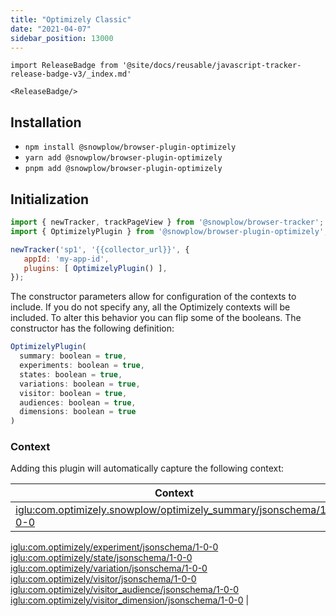 ```yaml
---
title: "Optimizely Classic"
date: "2021-04-07"
sidebar_position: 13000
---
```


```mdx-code-block
import ReleaseBadge from '@site/docs/reusable/javascript-tracker-release-badge-v3/_index.md'

<ReleaseBadge/>
```

## Installation

- `npm install @snowplow/browser-plugin-optimizely`
- `yarn add @snowplow/browser-plugin-optimizely`
- `pnpm add @snowplow/browser-plugin-optimizely`

## Initialization

```javascript
import { newTracker, trackPageView } from '@snowplow/browser-tracker';
import { OptimizelyPlugin } from '@snowplow/browser-plugin-optimizely';

newTracker('sp1', '{{collector_url}}', { 
   appId: 'my-app-id', 
   plugins: [ OptimizelyPlugin() ],
});
```

The constructor parameters allow for configuration of the contexts to include. If you do not specify any, all the Optimizely contexts will be included. To alter this behavior you can flip some of the booleans. The constructor has the following definition:

```javascript
OptimizelyPlugin(
  summary: boolean = true,
  experiments: boolean = true,
  states: boolean = true,
  variations: boolean = true,
  visitor: boolean = true,
  audiences: boolean = true,
  dimensions: boolean = true
)
```

### Context

Adding this plugin will automatically capture the following context:

| Context |
| --- |
| [iglu:com.optimizely.snowplow/optimizely_summary/jsonschema/1-0-0](https://github.com/snowplow/iglu-central/blob/master/schemas/com.optimizely.snowplow/optimizely_summary/jsonschema/1-0-0)  
[iglu:com.optimizely/experiment/jsonschema/1-0-0](https://github.com/snowplow/iglu-central/tree/master/schemas/com.optimizely/experiment/jsonschema)  
[iglu:com.optimizely/state/jsonschema/1-0-0](https://github.com/snowplow/iglu-central/tree/master/schemas/com.optimizely/state/jsonschema/1-0-0)  
[iglu:com.optimizely/variation/jsonschema/1-0-0](https://github.com/snowplow/iglu-central/tree/master/schemas/com.optimizely/variation/jsonschema/1-0-0)  
[iglu:com.optimizely/visitor/jsonschema/1-0-0](https://github.com/snowplow/iglu-central/tree/master/schemas/com.optimizely/visitor/jsonschema/1-0-0)  
[iglu:com.optimizely/visitor_audience/jsonschema/1-0-0](https://github.com/snowplow/iglu-central/tree/master/schemas/com.optimizely/visitor_audience/jsonschema/1-0-0)  
[iglu:com.optimizely/visitor_dimension/jsonschema/1-0-0](https://github.com/snowplow/iglu-central/tree/master/schemas/com.optimizely/visitor_dimension/jsonschema/1-0-0) |
